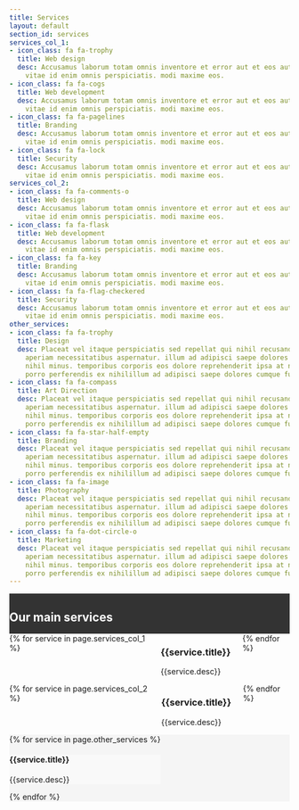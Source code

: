```yaml
---
title: Services
layout: default
section_id: services
services_col_1:
- icon_class: fa fa-trophy
  title: Web design
  desc: Accusamus laborum totam omnis inventore et error aut et eos aut. fuga mollitia
    vitae id enim omnis perspiciatis. modi maxime eos.
- icon_class: fa fa-cogs
  title: Web development
  desc: Accusamus laborum totam omnis inventore et error aut et eos aut. fuga mollitia
    vitae id enim omnis perspiciatis. modi maxime eos.
- icon_class: fa fa-pagelines
  title: Branding
  desc: Accusamus laborum totam omnis inventore et error aut et eos aut. fuga mollitia
    vitae id enim omnis perspiciatis. modi maxime eos.
- icon_class: fa fa-lock
  title: Security
  desc: Accusamus laborum totam omnis inventore et error aut et eos aut. fuga mollitia
    vitae id enim omnis perspiciatis. modi maxime eos.
services_col_2:
- icon_class: fa fa-comments-o
  title: Web design
  desc: Accusamus laborum totam omnis inventore et error aut et eos aut. fuga mollitia
    vitae id enim omnis perspiciatis. modi maxime eos.
- icon_class: fa fa-flask
  title: Web development
  desc: Accusamus laborum totam omnis inventore et error aut et eos aut. fuga mollitia
    vitae id enim omnis perspiciatis. modi maxime eos.
- icon_class: fa fa-key
  title: Branding
  desc: Accusamus laborum totam omnis inventore et error aut et eos aut. fuga mollitia
    vitae id enim omnis perspiciatis. modi maxime eos.
- icon_class: fa fa-flag-checkered
  title: Security
  desc: Accusamus laborum totam omnis inventore et error aut et eos aut. fuga mollitia
    vitae id enim omnis perspiciatis. modi maxime eos.
other_services:
- icon_class: fa fa-trophy
  title: Design
  desc: Placeat vel itaque perspiciatis sed repellat qui nihil recusandae doloremque
    aperiam necessitatibus aspernatur. illum ad adipisci saepe dolores cumque fugit
    nihil minus. temporibus corporis eos dolore reprehenderit ipsa at neque ab ut
    porro perferendis ex nihilillum ad adipisci saepe dolores cumque fugit nihil minus.
- icon_class: fa fa-compass
  title: Art Direction
  desc: Placeat vel itaque perspiciatis sed repellat qui nihil recusandae doloremque
    aperiam necessitatibus aspernatur. illum ad adipisci saepe dolores cumque fugit
    nihil minus. temporibus corporis eos dolore reprehenderit ipsa at neque ab ut
    porro perferendis ex nihilillum ad adipisci saepe dolores cumque fugit nihil minus.
- icon_class: fa fa-star-half-empty
  title: Branding
  desc: Placeat vel itaque perspiciatis sed repellat qui nihil recusandae doloremque
    aperiam necessitatibus aspernatur. illum ad adipisci saepe dolores cumque fugit
    nihil minus. temporibus corporis eos dolore reprehenderit ipsa at neque ab ut
    porro perferendis ex nihilillum ad adipisci saepe dolores cumque fugit nihil minus.
- icon_class: fa fa-image
  title: Photography
  desc: Placeat vel itaque perspiciatis sed repellat qui nihil recusandae doloremque
    aperiam necessitatibus aspernatur. illum ad adipisci saepe dolores cumque fugit
    nihil minus. temporibus corporis eos dolore reprehenderit ipsa at neque ab ut
    porro perferendis ex nihilillum ad adipisci saepe dolores cumque fugit nihil minus.
- icon_class: fa fa-dot-circle-o
  title: Marketing
  desc: Placeat vel itaque perspiciatis sed repellat qui nihil recusandae doloremque
    aperiam necessitatibus aspernatur. illum ad adipisci saepe dolores cumque fugit
    nihil minus. temporibus corporis eos dolore reprehenderit ipsa at neque ab ut
    porro perferendis ex nihilillum ad adipisci saepe dolores cumque fugit nihil minus.
---
```


<div class='full' style='background: #333'>
  <div class='row'>
    <div class='large-12 columns'>
      <h2 style='color: #fff;'>Our main services</h2>
    </div>
  </div>
  <div class='two spacing'></div>
</div>
<div class='full'>
  <div class='row'>
    <div class='medium-6 columns'>
      {% for service in page.services_col_1 %}
        <div class='fadein mod modIconText' data-delay='{{ 300 | times:forloop.index0 }}'>
          <div class='icon-text-simple'>
            <i class='{{service.icon_class}}'></i>
            <h3>{{service.title}}</h3>
            <p>{{service.desc}}</p>
          </div>
          <div class='two spacing'></div>
        </div>
      {% endfor %}
    </div>
    <div class='medium-6 columns'>
      {% for service in page.services_col_2 %}
        <div class='fadein mod modIconText' data-delay='{{ 300 | times:forloop.index0 }}'>
          <div class='icon-text-simple'>
            <i class='{{service.icon_class}}'></i>
            <h3>{{service.title}}</h3>
            <p>{{service.desc}}</p>
          </div>
          <div class='two spacing'></div>
        </div>
      {% endfor %}
    </div>
  </div>
  <div class='two spacing'></div>
</div>
<div class='full' style='background: #f5f5f5'>
  <div class='row'>
    <div class='large-12 columns'>
      <div class='mod modBoxedTextSlider'>
        <div class='boxes'>
          {% for service in page.other_services %}
            <div class='box' style='background: #f9f9f9;'>
              <i class='{{service.icon_class}}'></i>
              <h4>{{service.title}}</h4>
              <p>{{service.desc}}</p>
            </div>
          {% endfor %}
        </div>
      </div>
    </div>
  </div>
  <div class='four spacing'></div>
</div>
